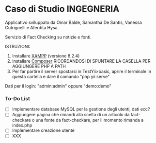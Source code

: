 # Caso di Studio INGEGNERIA
 Applicativo sviluppato da Omar Balde, Samantha De Santis, Vanessa Cutrignelli e Aferdita Hysa.

 Servizio di Fact Checking su notizie e fonti.

 ISTRUZIONI:

 1. Installare [XAMPP](https://www.apachefriends.org/it/index.html) (versione 8.2.4)
 2. Installare [Composer](https://getcomposer.org/Composer-Setup.exe) RICORDANDOSI DI SPUNTARE LA CASELLA PER AGGIUNGERE PHP A PATH
 3. Per far partire il server spostarsi in TestYii>basic, aprire il terminale in questa cartella e dare il comando "php yii serve"

 Dati per il login: 
 "admin:admin" oppure "demo:demo"

 ### To-Do List

- [ ] Implementare database MySQL per la gestione degli utenti, dati ecc?
- [ ] Aggiungere pagina che rimandi alla scelta di un articolo da fact-checkare o una fonte da fact-checkare, per il momento rimanda a index.php
- [ ] Implementare creazione utente
- [ ] XXX
